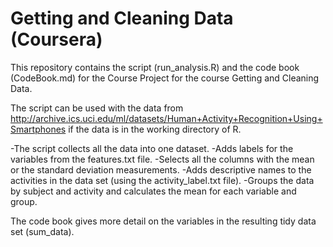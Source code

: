 # Getting and Cleaning Data (Coursera)

This repository contains the script (run_analysis.R) and the code book (CodeBook.md) for the Course Project for the course Getting and Cleaning Data.

The script can be used with the data from
http://archive.ics.uci.edu/ml/datasets/Human+Activity+Recognition+Using+Smartphones
if the data is in the working directory of R.

-The script collects all the data into one dataset. 
-Adds labels for the variables from the features.txt file.
-Selects all the columns with the mean or the standard deviation measurements.
-Adds descriptive names to the activities in the data set (using the activity_label.txt file).
-Groups the data by subject and activity and calculates the mean for each variable and group.

The code book gives more detail on the variables in the resulting tidy data set (sum_data).
